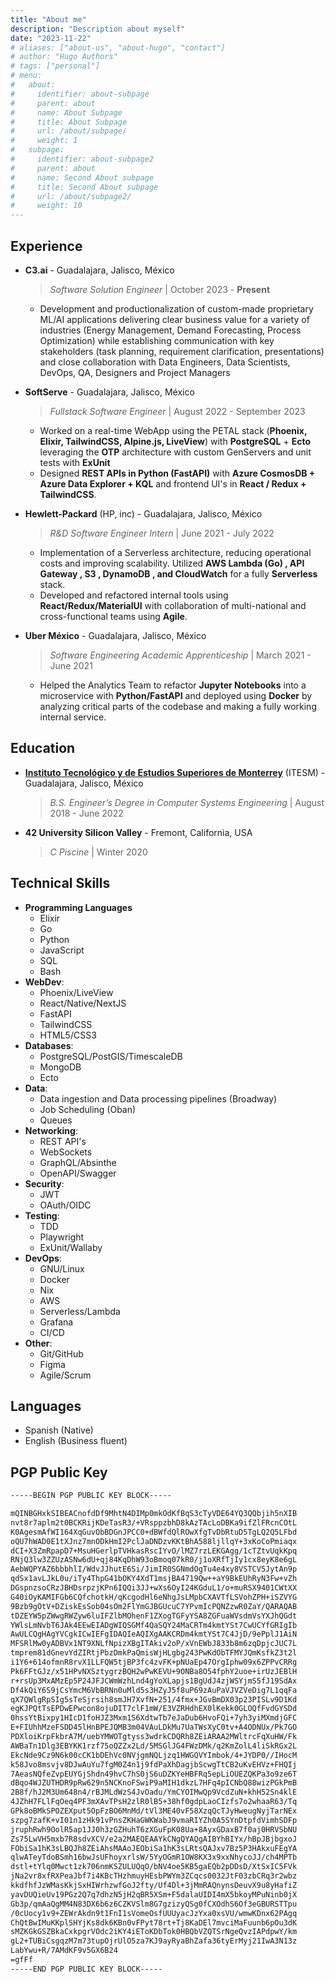 ```yaml
---
title: "About me"
description: "Description about myself"
date: "2023-11-22"
# aliases: ["about-us", "about-hugo", "contact"]
# author: "Hugo Authors"
# tags: ["personal"]
# menu:
#   about:
#     identifier: about-subpage
#     parent: about
#     name: About Subpage
#     title: About Subpage
#     url: /about/subpage/
#     weight: 1
#   subpage:
#     identifier: about-subpage2
#     parent: about
#     name: Second About subpage
#     title: Second About subpage
#     url: /about/subpage2/
#     weight: 10
---
```


## Experience

- **C3.ai** - Guadalajara, Jalisco, México

  > _Software Solution Engineer_ | October 2023 - **Present**

  - Development and productionalization of custom-made proprietary ML/AI applications delivering clear business value for a variety of industries (Energy Management, Demand Forecasting, Process Optimization) while establishing communication with key stakeholders (task planning, requirement clarification, presentations) and close collaboration with Data Engineers, Data Scientists, DevOps, QA, Designers and Project Managers

- **SoftServe** - Guadalajara, Jalisco, México

  > _Fullstack Software Engineer_ | August 2022 - September 2023

  - Worked on a real-time WebApp using the PETAL stack (**Phoenix, Elixir, TailwindCSS, Alpine.js, LiveView**) with **PostgreSQL** + **Ecto** leveraging the **OTP** architecture with custom GenServers and unit tests with **ExUnit**
  - Designed **REST APIs in Python (FastAPI)** with **Azure CosmosDB + Azure Data Explorer + KQL** and frontend UI's in **React / Redux + TailwindCSS**.

- **Hewlett-Packard** (HP, inc) - Guadalajara, Jalisco, México

  > _R&D Software Engineer Intern_ | June 2021 - July 2022

  - Implementation of a Serverless architecture, reducing operational costs and improving scalability. Utilized **AWS Lambda (Go) , API Gateway , S3 , DynamoDB , and CloudWatch** for a fully **Serverless** stack.
  - Developed and refactored internal tools using **React/Redux/MaterialUI** with collaboration of multi-national and cross-functional teams using **Agile**.

- **Uber México** - Guadalajara, Jalisco, México

  > _Software Engineering Academic Apprenticeship_ | March 2021 - June 2021

  - Helped the Analytics Team to refactor **Jupyter Notebooks** into a microservice with **Python/FastAPI** and deployed using **Docker** by analyzing critical parts of the codebase and making a fully working internal service.

## Education

- [**Instituto Tecnológico y de Estudios Superiores de Monterrey**](https://certificados.tec.mx/certificate/8306f2d6b56a576ba10a016b77a68c0f) (ITESM) - Guadalajara, Jalisco, México
  > _B.S. Engineer’s Degree in Computer Systems Engineering_ | August 2018 - June 2022
- **42 University Silicon Valley** - Fremont, California, USA
  > _C Piscine_ | Winter 2020

## Technical Skills

- **Programming Languages**
  - Elixir
  - Go
  - Python
  - JavaScript
  - SQL
  - Bash
- **WebDev**: 
  - Phoenix/LiveView
  - React/Native/NextJS
  - FastAPI
  - TailwindCSS
  - HTML5/CSS3 
- **Databases**:
  - PostgreSQL/PostGIS/TimescaleDB
  - MongoDB
  - Ecto
- **Data**:
  - Data ingestion and Data processing pipelines (Broadway)
  - Job Scheduling (Oban)
  - Queues
- **Networking**:
  - REST API's
  - WebSockets
  - GraphQL/Absinthe
  - OpenAPI/Swagger
- **Security**:
  - JWT
  - OAuth/OIDC
- **Testing**:
  - TDD
  - Playwright
  - ExUnit/Wallaby
- **DevOps**:
  - GNU/Linux
  - Docker
  - Nix
  - AWS
  - Serverless/Lambda
  - Grafana
  - CI/CD
- **Other**:
  - Git/GitHub
  - Figma
  - Agile/Scrum

## Languages

- Spanish (Native)
- English (Business fluent)

<!-- ## Relevant Coursework & Certifications -->

<!-- - **AWS Certified Developer Associate** by _AWS Training and Certification_ -->
<!-- - **IT Automation with Python** Professional Certificate by _Google/Coursera_ -->
<!-- - **Project Management: Professional Certificate** by _Google/Coursera_ -->
<!-- - **Algorithms Specialization** by _Stanford/Coursera_ -->

<!-- - **Open Source Software Development, Linux and Git Specialization** by _The Linux Foundation_ -->

<!-- ## Projects -->

<!-- - [**Pothole Detection System**](https://github.com/danielvelara/ChaleBache-rn), Fall 2021 -->
<!--   - Built and deployed a mobile application using **React Native + Expo** for users to detect potholes while driving using their smartphone sensors -->
<!--   - Created a WebApp using **HTML/CSS/JS/React** using **Google Maps API** for displaying multiple potholes detected in a city. -->
<!-- - [**Covid-19 Vaccination Simulation**](https://github.com/danielvelara/CovidVaccinationSimulation), Summer 2021 -->
<!--   - Built an Agent-based modeling simulation using **Python3** and **Mesa Framework** for simulating how the Covid-19 virus would spread depending on multiple variables such as vaccination, population density, age, mobility, social distancing, and use of face masks. -->
<!-- - [**ToDo's online service**](https://github.com/danielvelara/SlackyToDo), Summer 2020 -->
<!--   - Implemented a CRUD WebApp using the **MVC** Pattern with **Python/Flask** (Backend) and **HTML/CSS/Vanilla JS** (frontend) with User Authentication/Authorization/Sessions with **Firebase** + **SQLite** as the backend database for the service. -->

## PGP Public Key

```txt
-----BEGIN PGP PUBLIC KEY BLOCK-----

mQINBGHxkSIBEACnofdDf9MhtN4DIMp0mkOdKfBqS3cTyVDE64YQ3QQbjih5nXIB
nvt8r7aplm2t0BCKRijKDeTasR3/+VRsppzbhD8kAzTAcLoDBKa9ifZlFRcnCOtL
K0AgesmAfWI164XqGuvObBDGnJPCC0+dBWfdQlROwXfgTvDbRtuD5TgLQ2Q5LFbd
oQU7hWAD0E1tXJnz7mnODkHmI2PclJaDNDzvKKtBhA588ljllqY+3xKoCoPmiaqx
dCI+X3ZmRpapD7+MsuHGerlpTVHkasRscIYvO/lMZ7rzLEKGAgg/1cTZtvUqkKpq
RNjQ3lw3ZZUzASNw6dU+qj84KqDhW93oBmoq07kR0/j1oXRfTjIy1cx8eyK8e6gL
AebWQPYAZ6bbbhlI/WdvJJhutE6Si/JimIR0SGNmdOgTu4e4xy8VSTCV5JytAn9p
qdSx1avLJkL0u/iTy4ThpG41bOKY4XdT1msjBA4719Qw++aY9BkEUhRyN3Fw+vZh
DGspnzsoCRzJBHDsrpzjKPn6IQQi3JJ+wXs6OyI24KGduL1/o+muRSX9401CWtXX
G40iOyKAMIFGb6CQfchotkH/qKcgodHl6eNhgJsLMpbCXAVTfLSVohZPH+iSZVYG
9Bzb9gOtV+DZiskEsSob04sOm2FlYmGJBGUcuC7YPvmIcPQNZzwR0ZaY/QARAQAB
tDZEYW5pZWwgRWZyw6luIFZlbMOhenF1ZXogTGFyYSA8ZGFuaWVsdmVsYXJhQGdt
YWlsLmNvbT6JAk4EEwEIADgWIQSGMf4QaSQY24MaCRTm4kmtYSt7CwUCYfGRIgIb
AwULCQgHAgYVCgkICwIEFgIDAQIeAQIXgAAKCRDm4kmtYSt7C4JjD/9ePplJ1AiN
MFSRlMw0yADBVx1NT9XNLfNpizXBgITAkiv2oP/xVnEWbJ833b8m6zqDpjcJUC7L
tmprem81dGnevYdZIRtjPbzDmkPaQmisWjHLgbg243PwKdObTFMYJQmKsfkZ3t2l
i1Y6+614ofmnR8rvX1LLFQW5tjBP3fc4zvFK+pNUaEp47OrgIphw09x6ZPPvCRRg
Pk6FFtGJz/x51HPvNXSztygrzBQH2wPwKEVU+9ONBa8O54fphY2uoe+irUzJEBlH
r+rsUp3MxAMzEp5P24JFJCWmWzhLnd4gYoXLapjs1BgUdJ4zjWSYjmS5fJ19SdAx
Df4kQiY6S9jCsYmcM6VbBRNn0uMld5s3HZyJ5f8uP69zAuPaVJVZVeDig7L1qqFa
qX7QWlgRpSIg5sTeSjrsih8smJH7XvfN+251/4fmx+JGvBmDX03p23PISLv9D1Kd
egKJPQtTsEPDwEPwcon8ojuDIT7clF1mW/E3VZRHdhEX0lKekk0GLOQfFvdGYSDd
0hssYtBixpy1HIcD1foHJZ3Mxm1S6XdtwTb7eJaDub6HvoFQi+7yh3yiMXmdjGFC
E+FIUhhMzeFSDD45lHnBPEJQMB3m04VAuLDkMu7UaTWsXyC0tv+A4ODNUx/Pk7GO
PDXloiKrpFkbrA7M/uebYMWOTgtyss3wdrkCDQRh8ZEiARAA2MWltrcFqXuHW/Fk
AWBaTn1Dlg3EBYKK1rzf75oQZZx2Ld/5MSGlJG4FWzDMk/q2KmZolL4liSkRGx2L
EkcNde9Cz9N6k00cCK1bDEhVc0NVjgmNQLjzq1HWGQVYImbok/4+JYDP0//IHocM
k58Jvo8msvjv8DJwAuYu7fgM0Z4n1j9fdPaXhDagjbScwgTtCB2uKvEHVz+FHQIj
7AeasNQfeZvpEUYGjShdn49hvC7hS0jS6uDZKYeHBFRq5epLiOUEZQKPa3o9ze6T
dBqo4WJZUTHDR9pRw629n5NCKnoFSwiP9aMIH1dkzL7HFq4pICNbQ88wizPGkPmB
2B8f/hJ2M3Um648n4/rBJMLdWzS4JvOadu/YmCYOIMwQp9VcdZuN+khH52Sn4klE
4JZhH7FLlFqOeq4PF3mXAvTPsH2zlR0lB5+38hf0gdpLaoCIzfs7o2whaaR63/Tq
GPk8oBMkSPOZEXput5OpFzBO6MnMd/tVl3ME40vF58XzqQcTJyHweugNyjTarNEx
szpg7zafK+vI01n1zHk91vPnsZKHaGWKWabJ9vmaRIYZh0A5SYnDtpfdVimhSDFp
jruphRwh9OolR5ap1JJ0h3zGZHuhT6zXGuFpK08Ua+8AyxGDaxB7f0aj0HRVSbNU
Zs75LwVH5mxb7R8sdvXCV/e2a2MAEQEAAYkCNgQYAQgAIBYhBIYx/hBpJBjbgxoJ
FObiSa1hK3sLBQJh8ZEiAhsMAAoJEObiSa1hK3sLRtsQAJxv7Bz5P3HAkxuFEgYA
qlwATeyTdoBSmh16bwJsUFhoyxrlsW/5YyOGmR1OW8KX3x9xxNhycoJJ/ch4MPTb
dstl+tYlq0Mwct1zk706nmKSZULUQqO/bNV4oe5KB5gaEQb2pDDsD/XtSxIC5FVk
jNa2vr8xfRXPeaJbf7i4KBcTHzhmuyHEsbPWYm3ZCqcs0032JtF03zbCRq3r2wbz
kkdfhfJzWMasKkjSxHIWrhzwfGoJ2fty/Uf4Dl+3jMmRAQnynsDeuvX9u8yHafiZ
yavDUQieUv19PGz2Q7q7dhzN5jH2qBR5XSm+F5dalaUIDI4mX5bkoyMPuNinb0jX
Gb3p/qmAaQgMM4N83DX6b6z6CZKVSlm8G7gzizyQSg0fCXOdhS6Of3eGBURSTTpu
/0cUocy1v9+ZEWrAkdn9t1FnI1sVomeOsfUUUyacJzYxa0xsVU/wmwKDnx62PAgq
ChQtBwIMuKKplSHYjKs8dk6KBn0vFPyt78rt+Tj8KaDEl7mvciMaFuunb6pOu3dK
sMZKGkGSZBkaCxkpgrVOdc2iKY4iEToKDbTok0HBQbVZQTSrNgeQvzIAPdpwY/km
gL2+TUBiCsgqzM7m73tupOjrUlO5za7KJ9ayRyaBhZafa36tyErMyj21IwA3N13z
LabYwu+R/7AMdKF9v5GX6B24
=gfFf
-----END PGP PUBLIC KEY BLOCK-----
```
